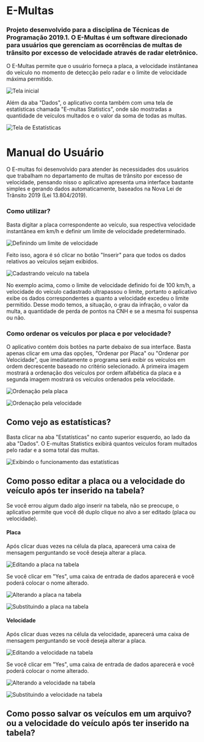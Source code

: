# E-Multas
### Projeto desenvolvido para a disciplina de Técnicas de Programação 2019.1. O E-Multas é um software direcionado para usuários que gerenciam as ocorrências de multas de trânsito por excesso de velocidade através de radar eletrônico.

O E-Multas permite que o usuário forneça a placa, a velocidade instântanea do veículo no momento de detecção pelo radar e o limite de velocidade máxima permitido.

![Tela inicial](Figuras/tela_inicial.png)

Além da aba "Dados", o aplicativo conta também com uma tela de estatísticas chamada "E-multas Statistics", onde são mostradas a quantidade de veículos multados e o valor da soma de todas as multas.

![Tela de Estatísticas](Figuras/estatísticas.png)

# Manual do Usuário

O E-multas foi desenvolvido para atender às necessidades dos usuários que trabalham no departamento de multas de trânsito por excesso de velocidade, pensando nisso o aplicativo apresenta uma interface bastante simples e gerando dados automaticamente, baseados na Nova Lei de Trânsito 2019 (Lei 13.804/2019).

### Como utilizar?

Basta digitar a placa correspondente ao veículo, sua respectiva velocidade instantânea em km/h e definir um limite de velocidade predeterminado. 

![Definindo um limite de velocidade](Figuras/definir_limite.png)

Feito isso, agora é só clicar no botão "Inserir" para que todos os dados relativos ao veículos sejam exibidos.

![Cadastrando veículo na tabela](Figuras/veiculo_cadastrado.png)

No exemplo acima, como o limite de velocidade definido foi de 100 km/h, a velocidade do veículo cadastrado ultrapassou o limite, portanto o aplicativo exibe os dados correspondentes a quanto a velocidade excedeu o limite permitido. Desse modo temos, a situação, o grau da infração, o valor da multa, a quantidade de perda de pontos na CNH e se a mesma foi suspensa ou não.

### Como ordenar os veículos por placa e por velocidade?

O aplicativo contém dois botões na parte debaixo de sua interface. Basta apenas clicar em uma das opções, "Ordenar por Placa" ou "Ordenar por Velocidade", que imediatamente o programa será exibir os veículos em ordem decrescente baseado no critério selecionado. A primeira imagem mostrará a ordenação dos veículos por ordem alfabética da placa e a segunda imagem mostrará os veículos ordenados pela velocidade.

![Ordenação pela placa](Figuras/ordenar_placa.png)

![Ordenação pela velocidade](Figuras/ordenar_velocidade.png)

## Como vejo as estatísticas?

Basta clicar na aba "Estatísticas" no canto superior esquerdo, ao lado da aba "Dados". O E-multas Statistics exibirá quantos veículos foram multados pelo radar e a soma total das multas.

![Exibindo o funcionamento das estatísticas](Figuras/emultas_statistics.png)

## Como posso editar a placa ou a velocidade do veículo após ter inserido na tabela?

Se você errou algum dado algo inserir na tabela, não se preocupe, o aplicativo permite que você dê duplo clique no alvo a ser editado (placa ou velocidade).

#### Placa

Após clicar duas vezes na célula da placa, aparecerá uma caixa de mensagem perguntando se você deseja alterar a placa.

![Editando a placa na tabela](Figuras/editar_placa.png)

Se você clicar em "Yes", uma caixa de entrada de dados aparecerá e você poderá colocar o nome alterado.

![Alterando a placa na tabela](Figuras/alterar_placa.png)

![Substituindo a placa na tabela](Figuras/alterando_placa.png)

#### Velocidade

Após clicar duas vezes na célula da velocidade, aparecerá uma caixa de mensagem perguntando se você deseja alterar a placa.

![Editando a velocidade na tabela](Figuras/editar_velocidade.png)

Se você clicar em "Yes", uma caixa de entrada de dados aparecerá e você poderá colocar o nome alterado.

![Alterando a velocidade na tabela](Figuras/alterar_velocidade.png)

![Substituindo a velocidade na tabela](Figuras/alterando_velocidade.png)

## Como posso salvar os veículos em um arquivo? ou a velocidade do veículo após ter inserido na tabela?


